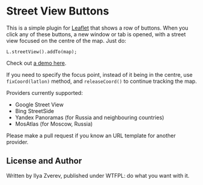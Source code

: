 # Street View Buttons

This is a simple plugin for [Leaflet](http://leafletjs.com) that shows a row of buttons.
When you click any of these buttons, a new window or tab is opened, with a street view
focused on the centre of the map. Just do:

    L.streetView().addTo(map);

Check out [a demo here](https://zverik.github.io/leaflet-streetview/index.html).

If you need to specify the focus point, instead of it being in the centre, use
`fixCoord(latlon)` method, and `releaseCoord()` to continue tracking the map.

Providers currently supported:

* Google Street View
* Bing StreetSide
* Yandex Panoramas (for Russia and neighbouring countries)
* MosAtlas (for Moscow, Russia)

Please make a pull request if you know an URL template for another provider.

## License and Author

Written by Ilya Zverev, published under WTFPL: do what you want with it.
